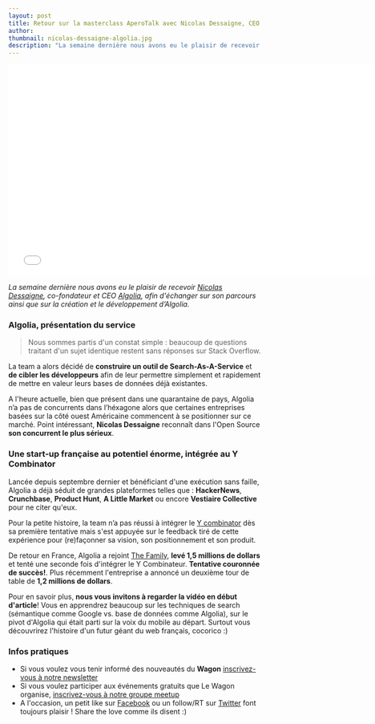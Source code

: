 ```yaml
---
layout: post
title: Retour sur la masterclass AperoTalk avec Nicolas Dessaigne, CEO Algolia
author:
thumbnail: nicolas-dessaigne-algolia.jpg
description: "La semaine dernière nous avons eu le plaisir de recevoir Nicolas Dessaigne, co-fondateur et CEO Algolia, afin d'échanger sur son parcours ainsi que sur la création et le développement d’Algolia."
---
```


<iframe width="750" height="422" src="//www.youtube.com/embed/5ZpwR3VuT50?rel=0&amp;showinfo=0" frameborder="0" allowfullscreen></iframe>

*La semaine dernière nous avons eu le plaisir de recevoir [Nicolas Dessaigne](https://www.twitter.com/dessaigne), co-fondateur et CEO [Algolia](https://www.algolia.com/), afin d'échanger sur son parcours ainsi que sur la création et le développement d’Algolia.*

### Algolia, présentation du service

> Nous sommes partis d'un constat simple : beaucoup de questions traitant d'un sujet identique restent sans réponses sur Stack Overflow.

La team a alors décidé de **construire un outil de Search-As-A-Service** et **de cibler les développeurs** afin de leur permettre simplement et rapidement de mettre en valeur leurs bases de données déjà existantes.

A l'heure actuelle, bien que présent dans une quarantaine de pays, Algolia n’a pas de concurrents dans l’héxagone alors que certaines entreprises basées sur la côté ouest Américaine commencent à se positionner sur ce marché. Point intéressant, **Nicolas Dessaigne** reconnaît dans l'Open Source **son concurrent le plus sérieux**.

### Une start-up française au potentiel énorme, intégrée au Y Combinator

Lancée depuis septembre dernier et bénéficiant d'une exécution sans faille, Algolia a déjà séduit de grandes plateformes telles que : **HackerNews**, **Crunchbase**, **Product Hunt**, **A Little Market** ou encore **Vestiaire Collective** pour ne citer qu'eux.

Pour la petite histoire, la team n’a pas réussi à intégrer le [Y combinator](http://www.ycombinator.com/) dès sa première tentative mais s'est appuyée sur le feedback tiré de cette expérience pour (re)façonner sa vision, son positionnement et son produit.

De retour en France, Algolia a rejoint [The Family](http://www.thefamily.co/), **levé 1,5 millions de dollars** et tenté une seconde fois d'intégrer le Y Combinateur. **Tentative couronnée de succès!**. Plus récemment l'entreprise a annoncé un deuxième tour de table de **1,2 millions de dollars**.

Pour en savoir plus, **nous vous invitons à regarder la vidéo en début d'article**! Vous en apprendrez beaucoup sur les techniques de search (sémantique comme Google vs. base de données comme Algolia), sur le pivot d'Algolia qui était parti sur la voix du mobile au départ. Surtout vous découvrirez l'histoire d'un futur géant du web français, cocorico :)

### Infos pratiques

- Si vous voulez vous tenir informé des nouveautés du **Wagon** [inscrivez-vous à notre newsletter](http://www.lewagon.org/)
- Si vous voulez participer aux événements gratuits que Le Wagon organise, [inscrivez-vous à notre groupe meetup](http://www.meetup.com/Le-Wagon-Paris-Coding-Station/)
- A l'occasion, un petit like sur [Facebook](https://www.facebook.com/lewagonformation) ou un follow/RT sur [Twitter](https://www.twitter.com/lewagonparis) font toujours plaisir ! Share the love comme ils disent :)
